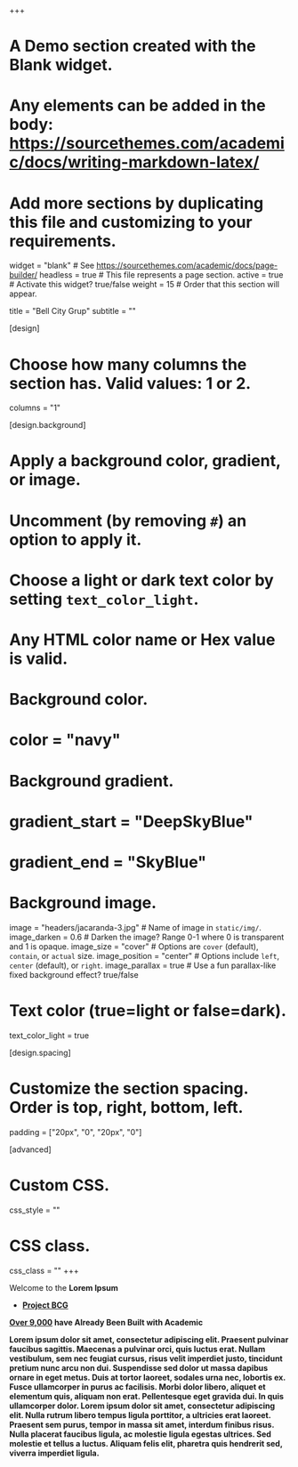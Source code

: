 +++
# A Demo section created with the Blank widget.
# Any elements can be added in the body: https://sourcethemes.com/academic/docs/writing-markdown-latex/
# Add more sections by duplicating this file and customizing to your requirements.

widget = "blank"  # See https://sourcethemes.com/academic/docs/page-builder/
headless = true  # This file represents a page section.
active = true  # Activate this widget? true/false
weight = 15  # Order that this section will appear.

title = "Bell City Grup"
subtitle = ""

[design]
  # Choose how many columns the section has. Valid values: 1 or 2.
  columns = "1"

[design.background]
  # Apply a background color, gradient, or image.
  #   Uncomment (by removing `#`) an option to apply it.
  #   Choose a light or dark text color by setting `text_color_light`.
  #   Any HTML color name or Hex value is valid.

  # Background color.
  # color = "navy"
  
  # Background gradient.
  # gradient_start = "DeepSkyBlue"
  # gradient_end = "SkyBlue"
  
  # Background image.
  image = "headers/jacaranda-3.jpg"  # Name of image in `static/img/`.
  image_darken = 0.6  # Darken the image? Range 0-1 where 0 is transparent and 1 is opaque.
  image_size = "cover"  #  Options are `cover` (default), `contain`, or `actual` size.
  image_position = "center"  # Options include `left`, `center` (default), or `right`.
  image_parallax = true  # Use a fun parallax-like fixed background effect? true/false

  # Text color (true=light or false=dark).
  text_color_light = true

[design.spacing]
  # Customize the section spacing. Order is top, right, bottom, left.
  padding = ["20px", "0", "20px", "0"]

[advanced]
 # Custom CSS. 
 css_style = ""
 
 # CSS class.
 css_class = ""
+++

Welcome to the **Lorem Ipsum** 

- [**Project BCG**](#)

**[Over 9,000](https://sourcethemes.com/academic/#expo) have Already Been Built with Academic**

**Lorem ipsum dolor sit amet, consectetur adipiscing elit. Praesent pulvinar faucibus sagittis. Maecenas a pulvinar orci, quis luctus erat. Nullam vestibulum, sem nec feugiat cursus, risus velit imperdiet justo, tincidunt pretium nunc arcu non dui. Suspendisse sed dolor ut massa dapibus ornare in eget metus. Duis at tortor laoreet, sodales urna nec, lobortis ex. Fusce ullamcorper in purus ac facilisis. Morbi dolor libero, aliquet et elementum quis, aliquam non erat. Pellentesque eget gravida dui. In quis ullamcorper dolor. Lorem ipsum dolor sit amet, consectetur adipiscing elit. Nulla rutrum libero tempus ligula porttitor, a ultricies erat laoreet. Praesent sem purus, tempor in massa sit amet, interdum finibus risus. Nulla placerat faucibus ligula, ac molestie ligula egestas ultrices. Sed molestie et tellus a luctus. Aliquam felis elit, pharetra quis hendrerit sed, viverra imperdiet ligula.**